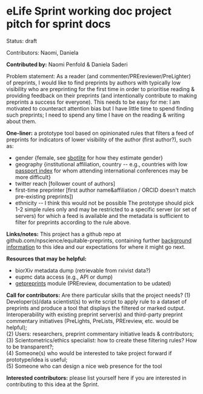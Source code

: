 
# eLife Sprint working doc project pitch for sprint docs

Status: draft

Contributors: Naomi, Daniela

**Contributed by:** Naomi Penfold & Daniela Saderi  

Problem statement: As a reader (and commenter/PREreviewer/PreLighter) of preprints, I would like to find preprints by authors with typically low visibility who are preprinting for the first time in order to prioritise reading & providing feedback on their preprints (and intentionally contribute to making preprints a success for everyone). This needs to be easy for me: I am motivated to counteract attention bias but I have little time to spend finding such preprints; I need to spend any time I have on the reading & writing about them.

**One-liner:** a prototype tool based on opinionated rules that filters a feed of preprints for indicators of lower visibility of the author (first author?), such as:  
* gender {female, see [sbotlite](https://sbotlite.github.io/) for how they estimate gender}
* geography {institutional affiliation, country -- e.g., countries with low [passport index](https://www.passportindex.org/byRank.php) for whom attending international conferences may be more difficult}
* twitter reach [follower count of authors]
* first-time preprinter [first author name&affiliation / ORCID doesn't match pre-existing preprints])
* ethnicity -- I think this would not be possible
The prototype should pick 1-2 simple rules only and may be restricted to a specific server (or set of servers) for which a feed is available and the metadata is sufficient to filter for preprints according to the rule above.

**Links/notes:** This project has a github repo at github.com/npscience/equitable-preprints, containing further [background information](https://github.com/npscience/equitable-preprints/blob/master/elife-sprint-2019/equity-in-preprints-background-notes.md) to this idea and our expectations for where it might go next.

**Resources that may be helpful:**
* biorXiv metadata dump (retrievable from rxivist data?)
* eupmc data access (e.g., API or dump)
* [getpreprints](https://github.com/PREreview/getpreprints) module (PREreview, documentation to be udated)

**Call for contributors:** Are there particular skills that the project needs? 
(1) Developer(s)/data scientist(s) to write script to apply rule to a dataset of preprints and produce a tool that displays the filtered or marked output. Interoperability with existing preprint server(s) and third-party preprint commentary initiatives (PreLights, PreLists, PREreview, etc. would be helpful);  
(2) Users: researchers, preprint commentary initiative leads & contributors;  
(3) Scientometrics/ethics specialist: how to create these filtering rules? How to be transparent?;  
(4) Someone(s) who would be interested to take project forward if prototype/idea is useful;  
(5) Someone who can design a nice web presence for the tool

**Interested contributors:** please list yourself here if you are interested in contributing to this idea at the Sprint.
